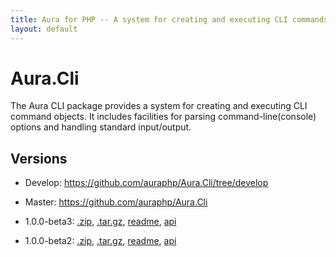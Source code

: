 ```yaml
---
title: Aura for PHP -- A system for creating and executing CLI commands
layout: default
---
```


Aura.Cli
========

The Aura CLI package provides a system for creating and executing CLI command objects.  It includes facilities for parsing command-line(console) options and handling standard input/output.

Versions
--------

- Develop: <https://github.com/auraphp/Aura.Cli/tree/develop>

- Master: <https://github.com/auraphp/Aura.Cli>

- 1.0.0-beta3: [.zip](https://github.com/auraphp/Aura.Cli/zipball/1.0.0-beta3), [.tar.gz](https://github.com/auraphp/Aura.Cli/tarball/1.0.0-beta3), [readme](version/1.0.0-beta3/), [api](version/1.0.0-beta3/api/)

- 1.0.0-beta2: [.zip](https://github.com/auraphp/Aura.Cli/zipball/1.0.0-beta2), [.tar.gz](https://github.com/auraphp/Aura.Cli/tarball/1.0.0-beta2), [readme](version/1.0.0-beta2/), [api](version/1.0.0-beta2/api/)

